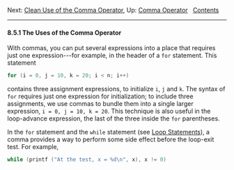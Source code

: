 Next: [Clean Use of the Comma Operator](Clean-Comma.md), Up: [Comma
Operator](Comma-Operator.md)  
[Contents](index.md#SEC_Contents "Table of contents")  

------------------------------------------------------------------------


#### 8.5.1 The Uses of the Comma Operator 

With commas, you can put several expressions into a place that requires
just one expression---for example, in the header of a `for` statement.
This statement

``` C
for (i = 0, j = 10, k = 20; i < n; i++)
```

contains three assignment expressions, to initialize `i`, `j` and `k`.
The syntax of `for` requires just one expression for initialization; to
include three assignments, we use commas to bundle them into a single
larger expression, `i = 0, j = 10, k = 20`. This technique is also
useful in the loop-advance expression, the last of the three inside the
`for` parentheses.

In the `for` statement and the `while` statement (see [Loop
Statements](Loop-Statements.md)), a comma provides a way to perform
some side effect before the loop-exit test. For example,

``` C
while (printf ("At the test, x = %d\n", x), x != 0)
```
